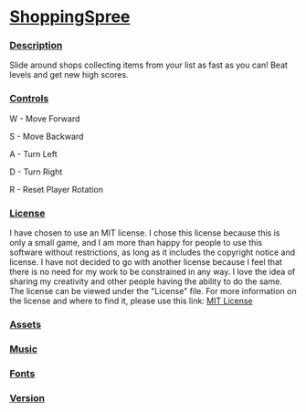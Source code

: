 # <ins> ShoppingSpree #

### <ins> Description ###
Slide around shops collecting items from your list as fast as you can! Beat levels and get new high scores.

### <ins> Controls ###
W - Move Forward

S - Move Backward

A - Turn Left

D - Turn Right

R - Reset Player Rotation

### <ins> License ###
I have chosen to use an MIT license. I chose this license because this is only a small game, and I am more than happy for people to use this software without restrictions, as long as it includes the copyright notice and license. I have not decided to go with another license because I feel that there is no need for my work to be constrained in any way. I love the idea of sharing my creativity and other people having the ability to do the same. 
The license can be viewed under the "License" file. For more information on the license and where to find it, please use this link:
[MIT License](https://choosealicense.com/licenses/mit/)

### <ins> Assets ###

### <ins> Music ###

### <ins> Fonts ###

### <ins> Version ###
